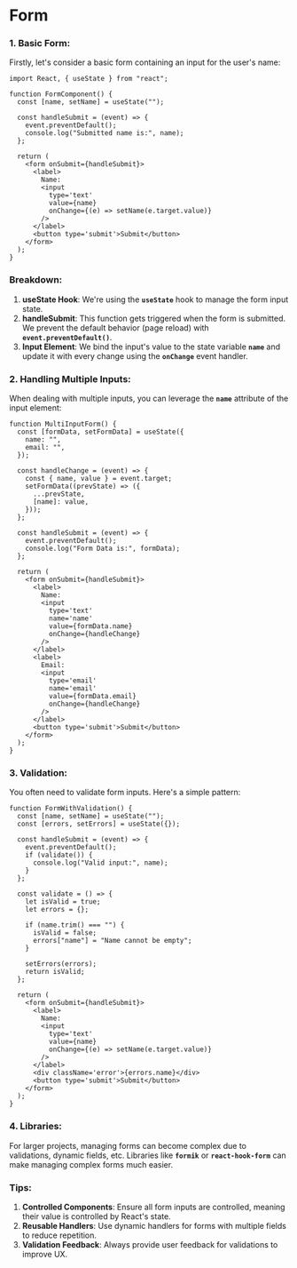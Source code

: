 # Form

### **1. Basic Form:**

Firstly, let's consider a basic form containing an input for the user's name:

```
import React, { useState } from "react";

function FormComponent() {
  const [name, setName] = useState("");

  const handleSubmit = (event) => {
    event.preventDefault();
    console.log("Submitted name is:", name);
  };

  return (
    <form onSubmit={handleSubmit}>
      <label>
        Name:
        <input
          type='text'
          value={name}
          onChange={(e) => setName(e.target.value)}
        />
      </label>
      <button type='submit'>Submit</button>
    </form>
  );
}
```

### **Breakdown:**

1. **useState Hook**: We're using the **`useState`** hook to manage the form input state.
2. **handleSubmit**: This function gets triggered when the form is submitted. We prevent the default behavior (page reload) with **`event.preventDefault()`**.
3. **Input Element**: We bind the input's value to the state variable **`name`** and update it with every change using the **`onChange`** event handler.

### **2. Handling Multiple Inputs:**

When dealing with multiple inputs, you can leverage the **`name`** attribute of the input element:

```
function MultiInputForm() {
  const [formData, setFormData] = useState({
    name: "",
    email: "",
  });

  const handleChange = (event) => {
    const { name, value } = event.target;
    setFormData((prevState) => ({
      ...prevState,
      [name]: value,
    }));
  };

  const handleSubmit = (event) => {
    event.preventDefault();
    console.log("Form Data is:", formData);
  };

  return (
    <form onSubmit={handleSubmit}>
      <label>
        Name:
        <input
          type='text'
          name='name'
          value={formData.name}
          onChange={handleChange}
        />
      </label>
      <label>
        Email:
        <input
          type='email'
          name='email'
          value={formData.email}
          onChange={handleChange}
        />
      </label>
      <button type='submit'>Submit</button>
    </form>
  );
}
```

### **3. Validation:**

You often need to validate form inputs. Here's a simple pattern:

```
function FormWithValidation() {
  const [name, setName] = useState("");
  const [errors, setErrors] = useState({});

  const handleSubmit = (event) => {
    event.preventDefault();
    if (validate()) {
      console.log("Valid input:", name);
    }
  };

  const validate = () => {
    let isValid = true;
    let errors = {};

    if (name.trim() === "") {
      isValid = false;
      errors["name"] = "Name cannot be empty";
    }

    setErrors(errors);
    return isValid;
  };

  return (
    <form onSubmit={handleSubmit}>
      <label>
        Name:
        <input
          type='text'
          value={name}
          onChange={(e) => setName(e.target.value)}
        />
      </label>
      <div className='error'>{errors.name}</div>
      <button type='submit'>Submit</button>
    </form>
  );
}
```

### **4. Libraries:**

For larger projects, managing forms can become complex due to validations, dynamic fields, etc. Libraries like **`formik`** or **`react-hook-form`** can make managing complex forms much easier.

### **Tips:**

1. **Controlled Components**: Ensure all form inputs are controlled, meaning their value is controlled by React's state.
2. **Reusable Handlers**: Use dynamic handlers for forms with multiple fields to reduce repetition.
3. **Validation Feedback**: Always provide user feedback for validations to improve UX.
